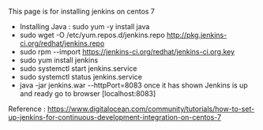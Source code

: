This page is for installing jenkins on centos 7
* Installing Java : sudo yum -y install java
* sudo wget -O /etc/yum.repos.d/jenkins.repo http://pkg.jenkins-ci.org/redhat/jenkins.repo
* sudo rpm --import https://jenkins-ci.org/redhat/jenkins-ci.org.key
* sudo yum install jenkins
* sudo systemctl start jenkins.service
* sudo systemctl status jenkins.service
* java -jar jenkins.war --httpPort=8083
once it has shown Jenkins is up and ready
go to browser [localhost:8083]

Reference :
https://www.digitalocean.com/community/tutorials/how-to-set-up-jenkins-for-continuous-development-integration-on-centos-7
